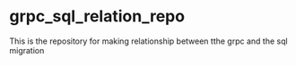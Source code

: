 # grpc_sql_relation_repo
 This is the repository for making relationship between tthe grpc and the sql migration

